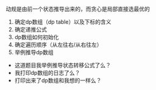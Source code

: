 动规是由前一个状态推导出来的，而贪心是局部直接选最优的

1. 确定dp数组（dp table）以及下标的含义
2. 确定递推公式
3. dp数组如何初始化
4. 确定遍历顺序（从左往右/从右往左）
5. 举例推导dp数组

- 这道题目我举例推导状态转移公式了么？
- 我打印dp数组的日志了么？
- 打印出来了dp数组和我想的一样么？